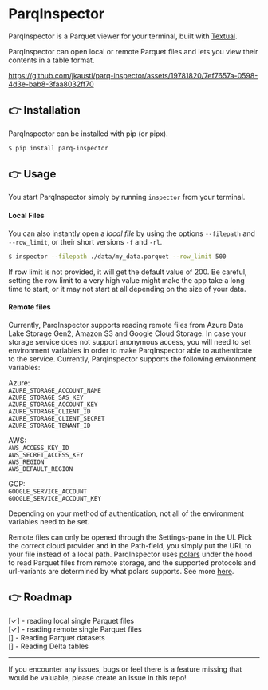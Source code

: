 ParqInspector
================

ParqInspector is a Parquet viewer for your terminal, built with [Textual](https://github.com/Textualize/textual).

ParqInspector can open local or remote Parquet files and lets you view their contents in a table format.


https://github.com/jkausti/parq-inspector/assets/19781820/7ef7657a-0598-4d3e-bab8-3faa8032ff70



👉 Installation
------------

ParqInspector can be installed with pip (or pipx).
```bash
$ pip install parq-inspector
```

👉 Usage
------------

You start ParqInspector simply by running `inspector` from your terminal.

#### Local Files

You can also instantly open a *local file* by using the options `--filepath`
and `--row_limit`, or their short versions `-f` and `-rl`.

```bash
$ inspector --filepath ./data/my_data.parquet --row_limit 500
```

If row limit is not provided, it will get the default value of 200. Be careful, setting the
row limit to a very high value might make the app take a long time to start,
or it may not start at all depending on the size of your data.

#### Remote files

Currently, ParqInspector supports reading remote files from Azure Data Lake
Storage Gen2, Amazon S3 and Google Cloud Storage. In case your storage service
does not support anonymous access, you will need to set environment variables
in order to make ParqInspector able to authenticate to the service. Currently,
ParqInspector supports the following environment variables:

Azure:<br>
`AZURE_STORAGE_ACCOUNT_NAME`<br>
`AZURE_STORAGE_SAS_KEY`<br>
`AZURE_STORAGE_ACCOUNT_KEY`<br>
`AZURE_STORAGE_CLIENT_ID`<br>
`AZURE_STORAGE_CLIENT_SECRET`<br>
`AZURE_STORAGE_TENANT_ID`<br>

AWS:<br>
`AWS_ACCESS_KEY_ID`<br>
`AWS_SECRET_ACCESS_KEY`<br>
`AWS_REGION`<br>
`AWS_DEFAULT_REGION`<br>

GCP:<br>
`GOOGLE_SERVICE_ACCOUNT`<br>
`GOOGLE_SERVICE_ACCOUNT_KEY`<br>

Depending on your method of authentication, not all of the environment variables
need to be set.

Remote files can only be opened through the Settings-pane in the UI.
Pick the correct cloud provider and in the Path-field, you simply put the URL to your file instead of a local path.
ParqInspector uses [polars](https://github.com/pola-rs/polars) under the hood 
to read Parquet files from remote storage, and the supported protocols and
url-variants are determined by what polars supports. See more [here](https://pola-rs.github.io/polars/py-polars/html/reference/api/polars.scan_parquet.html).

👉 Roadmap
------------

[✓] - reading local single Parquet files<br>
[✓] - reading remote single Parquet files<br>
[] - Reading Parquet datasets<br>
[] - Reading Delta tables<br>

---

If you encounter any issues, bugs or feel there is a feature missing that would 
be valuable, please create an issue in this repo!
